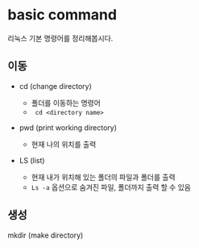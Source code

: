 # basic command

리눅스 기본 명령어를 정리해봅시다.



## 이동



- cd (change directory)

  - 폴더를 이동하는 명령어
  - ``` cd <directory name>```

  

- pwd (print working directory)

  - 현재 나의 위치를 출력

    

- LS (list)
  - 현재 내가 위치해 있는 폴더의 파일과 폴더를 출력
  -  ```Ls -a``` 옵션으로 숨겨진 파일, 폴더까지 출력 할 수 있음



## 생성

mkdir (make directory)

